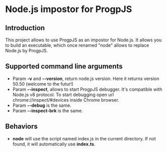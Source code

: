 # Node.js impostor for ProgpJS

## Introduction

This project allows to use ProgpJS as an impostor for Node.js.
It allows you to build an executable, which once renamed "node" allows to replace Node.js by ProgpJS.

## Supported command line arguments

* Param **-v** and **--version**, return node.js version. Here it returns version 50.50 (welcome to the futur!)
* Param **--inspect**, allows to start ProgpJS debugger. It's compatible with Node.js v8 protocol. To start debugging open url chrome://inspect/#devices inside Chrome browser.
* Param **--debug** is the same.
* Param **--inspect-brk** is the same.

## Behaviors

* **node** will use the script named index.js in the current directory. If not found, it will automatically use **index.ts**.
